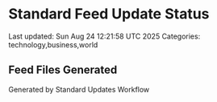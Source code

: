 # Standard Feed Update Status
Last updated: Sun Aug 24 12:21:58 UTC 2025
Categories: technology,business,world

## Feed Files Generated

Generated by Standard Updates Workflow
